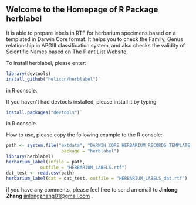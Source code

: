## Welcome to the Homepage of R Package herblabel

It is able to prepare labels in RTF for herbarium specimens based on a templated in Darwin Core format. It helps you to check the Family, Genus relationship in APGIII classification system, and also checks the validity of Scientific Names based on The Plant List Website. 

To install herblabel, please enter:

```R
library(devtools)
install_github("helixcn/herblabel")`
```
in R console. 

If you haven't had devtools installed, please install it by typing 

```R
install.packages("devtools")` 
```
in R console.

How to use, please copy the following example to the R console:

```R
path <- system.file("extdata", "DARWIN_CORE_HERBARIUM_RECORDS_TEMPLATE.csv", 
                     package = "herblabel")
library(herblabel)
herbarium_label(infile = path,  
             outfile = "HERBARIUM_LABELS.rtf")
dat_test <- read.csv(path)
herbarium_label(dat = dat_test, outfile = "HERBARIUM_LABELS_dat.rtf")
```

if you have any comments, please feel free to send an email to **Jinlong Zhang** <jinlongzhang01@gmail.com> .

